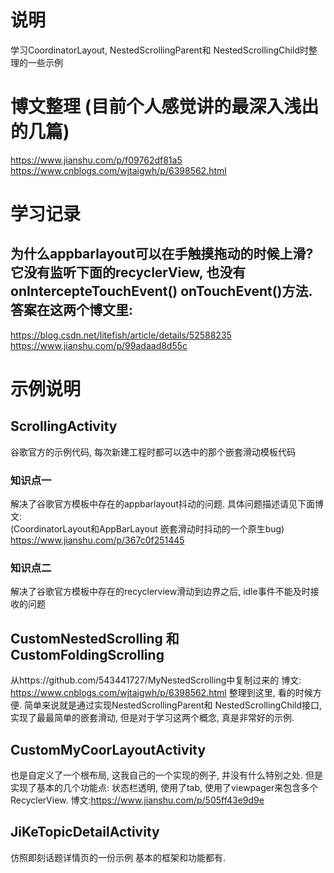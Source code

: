 # 说明
学习CoordinatorLayout, NestedScrollingParent和 NestedScrollingChild时整理的一些示例

# 博文整理 (目前个人感觉讲的最深入浅出的几篇)
https://www.jianshu.com/p/f09762df81a5  
https://www.cnblogs.com/wjtaigwh/p/6398562.html  

# 学习记录
## 为什么appbarlayout可以在手触摸拖动的时候上滑?  它没有监听下面的recyclerView, 也没有onIntercepteTouchEvent() onTouchEvent()方法.  答案在这两个博文里:
https://blog.csdn.net/litefish/article/details/52588235  
https://www.jianshu.com/p/99adaad8d55c  

# 示例说明

## ScrollingActivity
谷歌官方的示例代码, 每次新建工程时都可以选中的那个嵌套滑动模板代码 

 ### 知识点一 
 解决了谷歌官方模板中存在的appbarlayout抖动的问题. 具体问题描述请见下面博文:  
(CoordinatorLayout和AppBarLayout 嵌套滑动时抖动的一个原生bug)  https://www.jianshu.com/p/367c0f251445 
 ### 知识点二  
 解决了谷歌官方模板中存在的recyclerview滑动到边界之后, idle事件不能及时接收的问题

## CustomNestedScrolling  和 CustomFoldingScrolling
从https://github.com/543441727/MyNestedScrolling中复制过来的
博文: https://www.cnblogs.com/wjtaigwh/p/6398562.html
整理到这里, 看的时候方便. 简单来说就是通过实现NestedScrollingParent和 NestedScrollingChild接口, 实现了最最简单的嵌套滑动, 但是对于学习这两个概念, 真是非常好的示例. 

## CustomMyCoorLayoutActivity 
也是自定义了一个根布局, 这我自己的一个实现的例子, 并没有什么特别之处.  但是实现了基本的几个功能点: 状态栏透明, 使用了tab, 使用了viewpager来包含多个RecyclerView. 
博文:https://www.jianshu.com/p/505ff43e9d9e

## JiKeTopicDetailActivity
仿照即刻话题详情页的一份示例   基本的框架和功能都有.  


